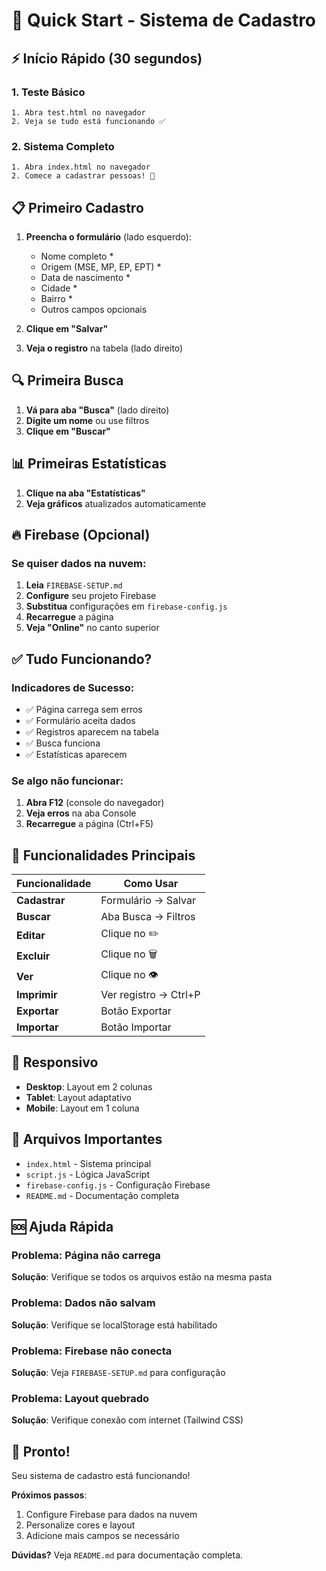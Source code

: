 # 🚀 Quick Start - Sistema de Cadastro

## ⚡ Início Rápido (30 segundos)

### 1. Teste Básico
```
1. Abra test.html no navegador
2. Veja se tudo está funcionando ✅
```

### 2. Sistema Completo
```
1. Abra index.html no navegador
2. Comece a cadastrar pessoas! 🎉
```

## 📋 Primeiro Cadastro

1. **Preencha o formulário** (lado esquerdo):
   - Nome completo *
   - Origem (MSE, MP, EP, EPT) *
   - Data de nascimento *
   - Cidade *
   - Bairro *
   - Outros campos opcionais

2. **Clique em "Salvar"**

3. **Veja o registro** na tabela (lado direito)

## 🔍 Primeira Busca

1. **Vá para aba "Busca"** (lado direito)
2. **Digite um nome** ou use filtros
3. **Clique em "Buscar"**

## 📊 Primeiras Estatísticas

1. **Clique na aba "Estatísticas"**
2. **Veja gráficos** atualizados automaticamente

## 🔥 Firebase (Opcional)

### Se quiser dados na nuvem:

1. **Leia** `FIREBASE-SETUP.md`
2. **Configure** seu projeto Firebase
3. **Substitua** configurações em `firebase-config.js`
4. **Recarregue** a página
5. **Veja "Online"** no canto superior

## ✅ Tudo Funcionando?

### Indicadores de Sucesso:
- ✅ Página carrega sem erros
- ✅ Formulário aceita dados
- ✅ Registros aparecem na tabela
- ✅ Busca funciona
- ✅ Estatísticas aparecem

### Se algo não funcionar:
1. **Abra F12** (console do navegador)
2. **Veja erros** na aba Console
3. **Recarregue** a página (Ctrl+F5)

## 🎯 Funcionalidades Principais

| Funcionalidade | Como Usar |
|---|---|
| **Cadastrar** | Formulário → Salvar |
| **Buscar** | Aba Busca → Filtros |
| **Editar** | Clique no ✏️ |
| **Excluir** | Clique no 🗑️ |
| **Ver** | Clique no 👁️ |
| **Imprimir** | Ver registro → Ctrl+P |
| **Exportar** | Botão Exportar |
| **Importar** | Botão Importar |

## 📱 Responsivo

- **Desktop**: Layout em 2 colunas
- **Tablet**: Layout adaptativo  
- **Mobile**: Layout em 1 coluna

## 🔧 Arquivos Importantes

- `index.html` - Sistema principal
- `script.js` - Lógica JavaScript
- `firebase-config.js` - Configuração Firebase
- `README.md` - Documentação completa

## 🆘 Ajuda Rápida

### Problema: Página não carrega
**Solução**: Verifique se todos os arquivos estão na mesma pasta

### Problema: Dados não salvam
**Solução**: Verifique se localStorage está habilitado

### Problema: Firebase não conecta
**Solução**: Veja `FIREBASE-SETUP.md` para configuração

### Problema: Layout quebrado
**Solução**: Verifique conexão com internet (Tailwind CSS)

## 🎉 Pronto!

Seu sistema de cadastro está funcionando! 

**Próximos passos**:
1. Configure Firebase para dados na nuvem
2. Personalize cores e layout
3. Adicione mais campos se necessário

**Dúvidas?** Veja `README.md` para documentação completa.